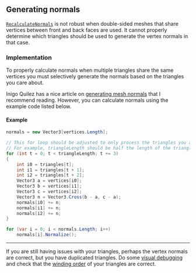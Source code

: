 ## Generating normals

[`RecalculateNormals`](https://docs.unity3d.com/ScriptReference/Mesh.RecalculateNormals.html) is not robust when double-sided meshes that share vertices between front and back faces are used. It cannot properly determine which triangles should be used to generate the vertex normals in that case.

### Implementation

To properly calculate normals when multiple triangles share the same vertices you must selectively generate the normals based on the triangles you care about.

Inigo Quilez has a nice article on [generating mesh normals](https://iquilezles.org/articles/normals/) that I recommend reading. However, you can calculate normals using the example code listed below.
#### Example

```csharp
normals = new Vector3[vertices.Length];

// This for loop should be adjusted to only process the triangles you actually want to contribute towards the final normals.
// For example, triangleLength should be half the length of the triangles array if you have an extra set of reversed triangle indices for the back faces.
for (int t = 0; t < triangleLength; t += 3)
{
    int i0 = triangles[t];
    int i1 = triangles[t + 1];
    int i2 = triangles[t + 2];
    Vector3 a = vertices[i0];
    Vector3 b = vertices[i1];
    Vector3 c = vertices[i2];
    Vector3 n = Vector3.Cross(b - a, c - a);
    normals[i0] += n;
    normals[i1] += n;
    normals[i2] += n;
}

for (var i = 0; i < normals.Length; i++)
    normals[i].Normalize();
```

---

If you are still having issues with your triangles, perhaps the vertex normals are correct, but you have duplicated triangles. Do some [visual debugging](../../Debugging/Draw%20Functions.md) and check that the [winding order](Winding%20Order.md) of your triangles are correct.
